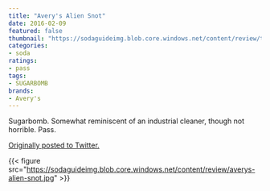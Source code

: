 ```yaml
---
title: "Avery's Alien Snot"
date: 2016-02-09
featured: false
thumbnail: "https://sodaguideimg.blob.core.windows.net/content/review/thumbs/averys-alien-snot.jpg"
categories:
- soda
ratings:
- pass
tags:
- SUGARBOMB
brands:
- Avery's
---
```


Sugarbomb. Somewhat reminiscent of an industrial cleaner, though not horrible. Pass.

[Originally posted to Twitter.](https://twitter.com/Cavorter/status/697129299862810626)

{{< figure src="https://sodaguideimg.blob.core.windows.net/content/review/averys-alien-snot.jpg" >}}

